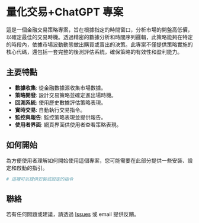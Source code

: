 # 量化交易+ChatGPT 專案

這是一個金融交易策略專案，旨在根據指定的時間窗口，分析市場的開盤高低價，以確定最佳的交易時機。透過精密的數據分析和時間序列邏輯，此策略能夠在特定的時段內，依據市場波動動態做出購買或賣出的決策。此專案不僅提供策略實施的核心代碼，還包括一套完整的後測評估系統，確保策略的有效性和盈利能力。


## 主要特點

- **數據收集**: 從金融數據源收集市場數據。
- **策略開發**: 設計交易策略並確定進出場時機。
- **回測系統**: 使用歷史數據評估策略表現。
- **實時交易**: 自動執行交易指令。
- **監控與報告**: 監控策略表現並提供報告。
- **使用者界面**: 網頁界面供使用者查看策略表現。

## 如何開始

為方便使用者理解如何開始使用這個專案，您可能需要在此部分提供一些安裝、設定和啟動的指引。

```bash
# 這裡可以提供安裝或設定的指令
```

## 聯絡

若有任何問題或建議，請透過 [Issues](https://github.com/kakaPao/trade/issues) 或 email 提供反饋。

